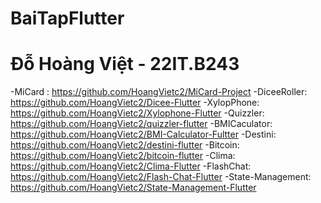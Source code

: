 # BaiTapFlutter
# Đỗ Hoàng Việt - 22IT.B243

-MiCard : https://github.com/HoangVietc2/MiCard-Project
-DiceeRoller: https://github.com/HoangVietc2/Dicee-Flutter
-XylopPhone: https://github.com/HoangVietc2/Xylophone-Flutter
-Quizzler: https://github.com/HoangVietc2/quizzler-flutter
-BMICaculator: https://github.com/HoangVietc2/BMI-Calculator-Fultter
-Destini: https://github.com/HoangVietc2/destini-flutter
-Bitcoin: https://github.com/HoangVietc2/bitcoin-flutter
-Clima: https://github.com/HoangVietc2/Clima-Flutter
-FlashChat: https://github.com/HoangVietc2/Flash-Chat-Flutter
-State-Management: https://github.com/HoangVietc2/State-Management-Flutter
